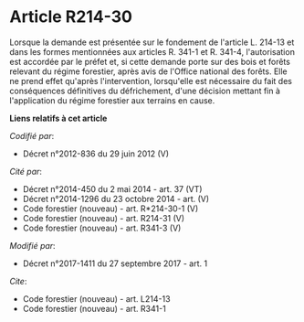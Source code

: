 # Article R214-30

Lorsque la demande est présentée sur le fondement de l'article L. 214-13 et dans les formes mentionnées aux articles R. 341-1
et R. 341-4, l'autorisation est accordée par le préfet et, si cette demande porte sur des bois et forêts relevant du régime
forestier, après avis de l'Office national des forêts. Elle ne prend effet qu'après l'intervention, lorsqu'elle est
nécessaire du fait des conséquences définitives du défrichement, d'une décision mettant fin à l'application du régime
forestier aux terrains en cause.

**Liens relatifs à cet article**

_Codifié par_:

  - Décret n°2012-836 du 29 juin 2012 (V)

_Cité par_:

  - Décret n°2014-450 du 2 mai 2014 - art. 37 (VT)
  - Décret n°2014-1296 du 23 octobre 2014 - art. (V)
  - Code forestier (nouveau) - art. R*214-30-1 (V)
  - Code forestier (nouveau) - art. R214-31 (V)
  - Code forestier (nouveau) - art. R341-3 (V)

_Modifié par_:

  - Décret n°2017-1411 du 27 septembre 2017 - art. 1

_Cite_:

  - Code forestier (nouveau) - art. L214-13
  - Code forestier (nouveau) - art. R341-1
